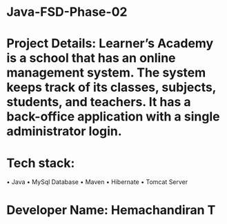 # Java-FSD-Phase-02

# Project Details: Learner’s Academy is a school that has an online management system. The system keeps track of its classes, subjects, students, and teachers. It has a back-office application with a single administrator login.

# Tech stack: 
•	Java
•	MySql Database
•	Maven
•	Hibernate
•	Tomcat Server

# Developer Name: Hemachandiran T
